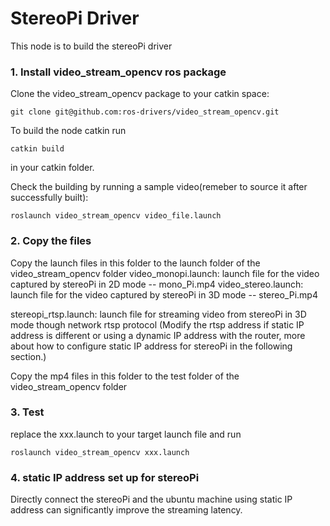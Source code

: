 # StereoPi Driver
This node is to build the stereoPi driver

### 1. Install video_stream_opencv ros package 

Clone the video_stream_opencv package to your catkin space:
```
git clone git@github.com:ros-drivers/video_stream_opencv.git
```
To build the node catkin run
```
catkin build
```
in your catkin folder.

Check the building by running a sample video(remeber to source it after successfully built):
```
roslaunch video_stream_opencv video_file.launch
```


### 2. Copy the files

Copy the launch files in this folder to the launch folder of the video_stream_opencv folder
video_monopi.launch: launch file for the video captured by stereoPi in 2D mode -- mono_Pi.mp4
video_stereo.launch: launch file for the video captured by stereoPi in 3D mode -- stereo_Pi.mp4

stereopi_rtsp.launch: launch file for streaming video from stereoPi in 3D mode though network rtsp protocol
(Modify the rtsp address if static IP address is different or using a dynamic IP address with the router, more about how to
configure static IP address for stereoPi in the following section.)

Copy the mp4 files in this folder to the test folder of the video_stream_opencv folder

### 3. Test
replace the xxx.launch to your target launch file and run  
```
roslaunch video_stream_opencv xxx.launch
```

### 4. static IP address set up for stereoPi
Directly connect the stereoPi and the ubuntu machine using static IP address can significantly improve the streaming latency.








